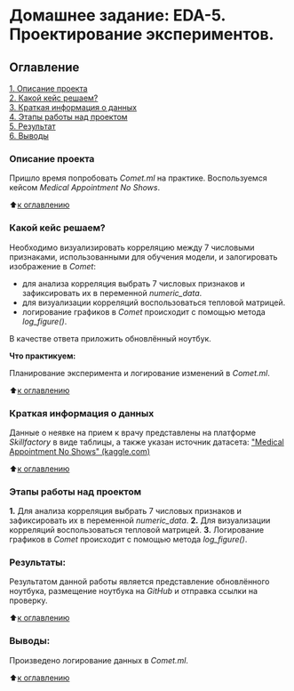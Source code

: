 # Домашнее задание: EDA-5. Проектирование экспериментов.

## Оглавление
[1. Описание проекта](https://github.com/Ekaterina-1989/SF_Data_Science/blob/main/SkillFactory/EDA/EDA-5.%20Проектирование%20экспериментов/Практика.%20Проектирование%20экспериментов/README.md#Описание-проекта)   
[2. Какой кейс решаем?](https://github.com/Ekaterina-1989/SF_Data_Science/blob/main/SkillFactory/EDA/EDA-5.%20Проектирование%20экспериментов/Практика.%20Проектирование%20экспериментов/README.md#Какой-кейс-решаем)   
[3. Краткая информация о данных](https://github.com/Ekaterina-1989/SF_Data_Science/blob/main/SkillFactory/EDA/EDA-5.%20Проектирование%20экспериментов/Практика.%20Проектирование%20экспериментов/README.md#Краткая-информация-о-данных)   
[4. Этапы работы над проектом](https://github.com/Ekaterina-1989/SF_Data_Science/blob/main/SkillFactory/EDA/EDA-5.%20Проектирование%20экспериментов/Практика.%20Проектирование%20экспериментов/README.md#Этапы-работы-над-проектом)   
[5. Результат](https://github.com/Ekaterina-1989/SF_Data_Science/blob/main/SkillFactory/EDA/EDA-5.%20Проектирование%20экспериментов/Практика.%20Проектирование%20экспериментов/README.md#Результат)   
[6. Выводы](https://github.com/Ekaterina-1989/SF_Data_Science/blob/main/SkillFactory/EDA/EDA-5.%20Проектирование%20экспериментов/Практика.%20Проектирование%20экспериментов/README.md#Выводы)   


### Описание проекта
Пришло время попробовать *Comet.ml* на практике. Воспользуемся кейсом *Medical Appointment No Shows*.

:arrow_up:[к оглавлению](https://github.com/Ekaterina-1989/SF_Data_Science/blob/main/SkillFactory/EDA/EDA-5.%20Проектирование%20экспериментов/Практика.%20Проектирование%20экспериментов/README.md#Оглавление)  


### Какой кейс решаем?   
Необходимо визуализировать корреляцию между 7 числовыми признаками, использованными для обучения модели, и залогировать изображение в *Comet*:

* для анализа корреляция выбрать 7 числовых признаков и зафиксировать их в переменной *numeric_datа*.
* для визуализации корреляций воспользоваться тепловой матрицей.
* логирование графиков в *Comet* происходит с помощью метода *log_figure()*.

В качестве ответа приложить обновлённый ноутбук.

**Что практикуем:**   

Планирование эксперимента и логирование изменений в *Comet.ml*.

:arrow_up:[к оглавлению](https://github.com/Ekaterina-1989/SF_Data_Science/blob/main/SkillFactory/EDA/EDA-5.%20Проектирование%20экспериментов/Практика.%20Проектирование%20экспериментов/README.md#Оглавление)  


### Краткая информация о данных   
Данные о неявке на прием к врачу представлены на платформе *Skillfactory* в виде таблицы, а также указан источник датасета: ["Medical Appointment No Shows" (kaggle.com)](https://www.kaggle.com/datasets/joniarroba/noshowappointments)

:arrow_up:[к оглавлению](https://github.com/Ekaterina-1989/SF_Data_Science/blob/main/SkillFactory/EDA/EDA-5.%20Проектирование%20экспериментов/Практика.%20Проектирование%20экспериментов/README.md#Оглавление)  


### Этапы работы над проектом
**1.** Для анализа корреляция выбрать 7 числовых признаков и зафиксировать их в переменной *numeric_datа*.
**2.** Для визуализации корреляций воспользоваться тепловой матрицей.
**3.** Логирование графиков в *Comet* происходит с помощью метода *log_figure()*.


### Результаты:
Результатом данной работы является представление обновлённого ноутбука, размещение ноутбука на *GitHub* и отправка ссылки на проверку.   

:arrow_up:[к оглавлению](https://github.com/Ekaterina-1989/SF_Data_Science/blob/main/SkillFactory/EDA/EDA-5.%20Проектирование%20экспериментов/Практика.%20Проектирование%20экспериментов/README.md#Оглавление)  


### Выводы:
Произведено логирование данных в *Comet.ml*.

:arrow_up:[к оглавлению](https://github.com/Ekaterina-1989/SF_Data_Science/blob/main/SkillFactory/EDA/EDA-5.%20Проектирование%20экспериментов/Практика.%20Проектирование%20экспериментов/README.md#Оглавление)  